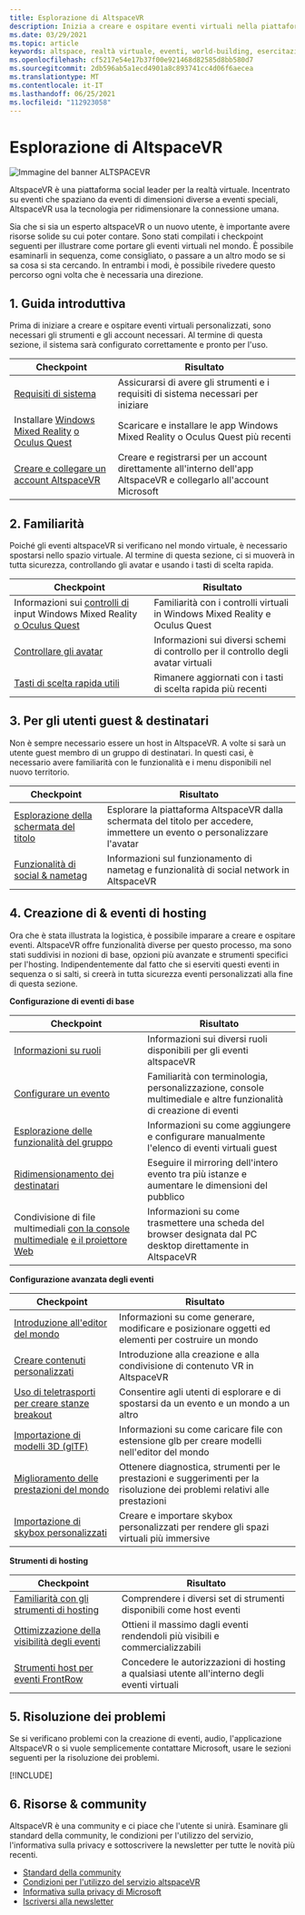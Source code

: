```yaml
---
title: Esplorazione di AltspaceVR
description: Inizia a creare e ospitare eventi virtuali nella piattaforma AltspaceVR con il nostro percorso di checkpoint curato.
ms.date: 03/29/2021
ms.topic: article
keywords: altspace, realtà virtuale, eventi, world-building, esercitazioni
ms.openlocfilehash: cf5217e54e17b37f00e921468d82585d8bb580d7
ms.sourcegitcommit: 2db596ab5a1ecd4901a8c893741cc4d06f6aecea
ms.translationtype: MT
ms.contentlocale: it-IT
ms.lasthandoff: 06/25/2021
ms.locfileid: "112923058"
---
```

# <a name="exploring-altspacevr"></a>Esplorazione di AltspaceVR

![Immagine del banner ALTSPACEVR](images/altspace-vr-banner.png)

AltspaceVR è una piattaforma social leader per la realtà virtuale. Incentrato su eventi che spaziano da eventi di dimensioni diverse a eventi speciali, AltspaceVR usa la tecnologia per ridimensionare la connessione umana.

Sia che si sia un esperto altspaceVR o un nuovo utente, è importante avere risorse solide su cui poter contare. Sono stati compilati i checkpoint seguenti per illustrare come portare gli eventi virtuali nel mondo. È possibile esaminarli in sequenza, come consigliato, o passare a un altro modo se si sa cosa si sta cercando. In entrambi i modi, è possibile rivedere questo percorso ogni volta che è necessaria una direzione.

## <a name="1-getting-started"></a>1. Guida introduttiva

Prima di iniziare a creare e ospitare eventi virtuali personalizzati, sono necessari gli strumenti e gli account necessari. Al termine di questa sezione, il sistema sarà configurato correttamente e pronto per l'uso.

|  Checkpoint  |  Risultato  |
| --- | --- |
| [Requisiti di sistema](getting-started/system-requirements.md) | Assicurarsi di avere gli strumenti e i requisiti di sistema necessari per iniziare |
| Installare [Windows Mixed Reality](getting-started/wmr-installation.md) [o Oculus Quest](getting-started/oculus-installation.md)| Scaricare e installare le app Windows Mixed Reality o Oculus Quest più recenti |
| [Creare e collegare un account AltspaceVR](getting-started/creating-and-linking-accounts.md) | Creare e registrarsi per un account direttamente all'interno dell'app AltspaceVR e collegarlo all'account Microsoft|

## <a name="2-getting-comfortable"></a>2. Familiarità

Poiché gli eventi altspaceVR si verificano nel mondo virtuale, è necessario spostarsi nello spazio virtuale. Al termine di questa sezione, ci si muoverà in tutta sicurezza, controllando gli avatar e usando i tasti di scelta rapida.

|  Checkpoint  |  Risultato  |
| --- | --- |
| Informazioni sui [controlli di](getting-started/wmr-controls.md) input Windows Mixed Reality [o Oculus Quest](getting-started/oculus-controls.md) | Familiarità con i controlli virtuali in Windows Mixed Reality e Oculus Quest |
| [Controllare gli avatar](getting-started/avatar-controls.md) | Informazioni sui diversi schemi di controllo per il controllo degli avatar virtuali |
| [Tasti di scelta rapida utili](getting-started/keyboard-shortcuts.md) | Rimanere aggiornati con i tasti di scelta rapida più recenti |

## <a name="3-for-guests--audiences"></a>3. Per gli utenti guest & destinatari

Non è sempre necessario essere un host in AltspaceVR. A volte si sarà un utente guest membro di un gruppo di destinatari. In questi casi, è necessario avere familiarità con le funzionalità e i menu disponibili nel nuovo territorio.

|  Checkpoint  |  Risultato  |
| --- | --- |
| [Esplorazione della schermata del titolo](community/exploring-title-screen.md) | Esplorare la piattaforma AltspaceVR dalla schermata del titolo per accedere, immettere un evento o personalizzare l'avatar |
| [Funzionalità di social & nametag](faqs/nametags.md) | Informazioni sul funzionamento di nametag e funzionalità di social network in AltspaceVR |

## <a name="4-creating--hosting-events"></a>4. Creazione di & eventi di hosting

Ora che è stata illustrata la logistica, è possibile imparare a creare e ospitare eventi. AltspaceVR offre funzionalità diverse per questo processo, ma sono stati suddivisi in nozioni di base, opzioni più avanzate e strumenti specifici per l'hosting. Indipendentemente dal fatto che si eserviti questi eventi in sequenza o si salti, si creerà in tutta sicurezza eventi personalizzati alla fine di questa sezione.

**Configurazione di eventi di base**

|  Checkpoint  |  Risultato  |
| --- | --- |
| [Informazioni su ruoli](getting-started/roles.md) | Informazioni sui diversi ruoli disponibili per gli eventi altspaceVR |
| [Configurare un evento](tutorials/creating-an-event.md) | Familiarità con terminologia, personalizzazione, console multimediale e altre funzionalità di creazione di eventi |
| [Esplorazione delle funzionalità del gruppo](tutorials/group-features.md) | Informazioni su come aggiungere e configurare manualmente l'elenco di eventi virtuali guest |
| [Ridimensionamento dei destinatari](faqs/scaling-audiences.md) | Eseguire il mirroring dell'intero evento tra più istanze e aumentare le dimensioni del pubblico |
| Condivisione di file multimediali [con la console multimediale](tutorials/multimedia-console.md) [e il proiettore Web](tutorials/web-projector-streaming.md) | Informazioni su come trasmettere una scheda del browser designata dal PC desktop direttamente in AltspaceVR |

**Configurazione avanzata degli eventi**

|  Checkpoint  |  Risultato  |
| --- | --- |
| [Introduzione all'editor del mondo](world-building/world-editor-getting-started.md) | Informazioni su come generare, modificare e posizionare oggetti ed elementi per costruire un mondo |
| [Creare contenuti personalizzati](community/creating-content.md) | Introduzione alla creazione e alla condivisione di contenuto VR in AltspaceVR |
| [Uso di teletrasporti per creare stanze breakout](tutorials/teleporting.md) | Consentire agli utenti di esplorare e di spostarsi da un evento e un mondo a un altro |
| [Importazione di modelli 3D (glTF)](world-building/importing-models.md) | Informazioni su come caricare file con estensione glb per creare modelli nell'editor del mondo |
| [Miglioramento delle prestazioni del mondo](world-building/improving-performance.md) | Ottenere diagnostica, strumenti per le prestazioni e suggerimenti per la risoluzione dei problemi relativi alle prestazioni |
| [Importazione di skybox personalizzati](world-building/uploading-custom-skyboxes.md) | Creare e importare skybox personalizzati per rendere gli spazi virtuali più immersive |

**Strumenti di hosting**

|  Checkpoint  |  Risultato  |
| --- | --- |
| [Familiarità con gli strumenti di hosting](tutorials/host-tools-overview.md) | Comprendere i diversi set di strumenti disponibili come host eventi |
| [Ottimizzazione della visibilità degli eventi](tutorials/main-events.md) | Ottieni il massimo dagli eventi rendendoli più visibili e commercializzabili |
| [Strumenti host per eventi FrontRow](tutorials/host-tools-for-events.md) | Concedere le autorizzazioni di hosting a qualsiasi utente all'interno degli eventi virtuali |

## <a name="5-troubleshooting"></a>5. Risoluzione dei problemi

Se si verificano problemi con la creazione di eventi, audio, l'applicazione AltspaceVR o si vuole semplicemente contattare Microsoft, usare le sezioni seguenti per la risoluzione dei problemi. 

[!INCLUDE[](includes/troubleshooting.md)]

## <a name="6-community--resources"></a>6. Risorse & community

AltspaceVR è una community e ci piace che l'utente si unirà. Esaminare gli standard della community, le condizioni per l'utilizzo del servizio, l'informativa sulla privacy e sottoscrivere la newsletter per tutte le novità più recenti.

* [Standard della community](community/community-standards.md)
* [Condizioni per l'utilizzo del servizio altspaceVR](community/terms-of-service.md)
* [Informativa sulla privacy di Microsoft](https://privacy.microsoft.com/privacystatement)
* [Iscriversi alla newsletter](community/newsletter-subscriptions.md)